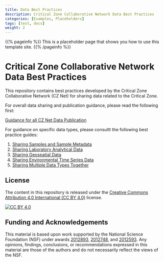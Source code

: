 ```yaml
---
title: Data Best Practices
description: Critical Zone Collaborative Network Data Best Practices
categories: [Examples, Placeholders]
tags: [test, docs]
weight: 2
---
```


{{% pageinfo %}}
This is a placeholder page that shows you how to use this template site.
{{% /pageinfo %}}

# Critical Zone Collaborative Network Data Best Practices
This repository contains best practices developed by the Critical Zone Collaborative Network (CZ Net) for sharing data related to the Critical Zone.

For overall data sharing and publication guidance, please read the following first:

[Guidance for all CZ Net Data Publication](data_publication_guidance.md)

For guidance on specific data types, please consultt the following best practice guides:

1. [Sharing Samples and Sample Metadata](/docs/sample_data/registering_samples.md)
2. [Sharing Laboratory Analytical Data](/docs/sample_data/sample_data.md)
3. [Sharing Geospatial Data](/docs/geospatial_data/geospatial_data.md)
4. [Sharing Environmental Time Series Data](/docs/time_series_data/time_series_data.md)
5. [Sharing Multiple Data Types Together](/docs/multiple_data_types/multiple_data_types.md)

## License

The content in this repository is released under the [Creative Commons Attribution 4.0 International (CC BY 4.0)][cc-by] license. 

[![CC BY 4.0][cc-by-image]][cc-by]

[cc-by]: http://creativecommons.org/licenses/by/4.0/
[cc-by-image]: https://i.creativecommons.org/l/by/4.0/88x31.png

## Funding and Acknowledgements

This material is based upon work supported by the National Science Foundation (NSF) under awards [2012893](https://www.nsf.gov/awardsearch/showAward?AWD_ID=2012893), [2012748](https://www.nsf.gov/awardsearch/showAward?AWD_ID=2012748), and [2012593](https://www.nsf.gov/awardsearch/showAward?AWD_ID=2012593). Any opinions, findings, conclusions, or recommendations expressed in this material are those of the authors and do not necessarily reflect the views of the NSF.

